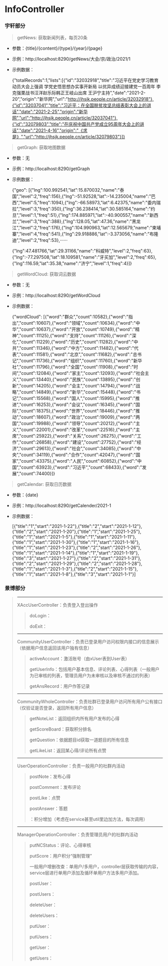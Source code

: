 # InfoController

### 宇轩部分

> getNews: 获取新闻列表，每页20条

+ 参数：{title}/{content}/{type}/{year}/{page}

+ 示例：http://localhost:8290/getNews/大会/京/政治/2021/1

+ 示例数据：

  {"totalRecords":1,"lists":[{"id":"32032918","title":"习近平在党史学习教育动员大会上强调 学党史悟思想办实事开新局 以优异成绩迎接建党一百周年 李克强栗战书汪洋赵乐际韩正王岐山出席 王沪宁主持","date":"2021-2-20","origin":"新华网","url":"http://jhsjk.people.cn/article/32032918"},{"id":"32037041","title":"习近平：在全国脱贫攻坚总结表彰大会上的讲话","date":"2021-2-25","origin":"新华网","url":"http://jhsjk.people.cn/article/32037041"},{"id":"32079803","title":"在庆祝中国共产党成立95周年大会上的讲话","date":"2021-4-16","origin":"《求是》","url":"http://jhsjk.people.cn/article/32079803"}]}

> getGraph: 获取地图数据

+ 参数：无

+ 示例：http://localhost:8290/getGraph

+ 示例数据：

  {"geo": [{"lng":100.992541,"lat":15.870032,"name":"泰国","level":2,"freq":156},{"lng":-51.92528,"lat":-14.235004,"name":"巴西","level":5,"freq":1094},{"lng":-66.58973,"lat":6.42375,"name":"委内瑞拉","level":3,"freq":350},{"lng":36.238414,"lat":30.585164,"name":"约旦","level":1,"freq":51},{"lng":174.885971,"lat":-40.900557,"name":"新西兰","level":3,"freq":388},{"lng":128.05,"lat":47.36,"name":"黑龙江","level":2,"freq":176},{"lng":104.990963,"lat":12.565679,"name":"柬埔寨","level":4,"freq":541},{"lng":29.918886,"lat":-3.373056,"name":"布隆迪","level":2,"freq":53},······

  {"lng":47.481766,"lat":29.31166,"name":"科威特","level":2,"freq":63},{"lng":-77.297508,"lat":18.109581,"name":"牙买加","level":2,"freq":65},{"lng":116.59,"lat":35.38,"name":"济宁","level":1,"freq":4}]}

> getWordCloud: 获取词云数据

+ 参数：无

+ 示例：http://localhost:8290/getWordCloud

+ 示例数据：

  {"wordCloud": [{"word":"群众","count":10582},{"word":"指出","count":10607},{"word":"领域","count":10634},{"word":"中华","count":10637},{"word":"开放","count":10749},{"word":"精神","count":11125},{"word":"支持","count":11126},{"word":"深化","count":11229},{"word":"历史","count":11282},{"word":"中共","count":11346},{"word":"中方","count":11482},{"word":"代表","count":11581},{"word":"北京","count":11682},{"word":"总书记","count":11736},{"word":"组织","count":11760},{"word":"新华社","count":11796},{"word":"全国","count":11908},{"word":"时间","count":12084},{"word":"家主","count":12093},{"word":"社会主义","count":13440},{"word":"民族","count":13895},{"word":"创新","count":14205},{"word":"会主","count":14794},{"word":"战略","count":14849},{"word":"新华","count":15448},{"word":"书记","count":15568},{"word":"国人","count":15995},{"word":"推进","count":16253},{"word":"会议","count":16345},{"word":"国际","count":18375},{"word":"世界","count":18446},{"word":"推动","count":18607},{"word":"政治","count":19009},{"word":"两国","count":19988},{"word":"领导","count":20212},{"word":"主义","count":22001},{"word":"改革","count":22516},{"word":"主席","count":25922},{"word":"关系","count":26275},{"word":"工作","count":26858},{"word":"建设","count":27752},{"word":"经济","count":29613},{"word":"社会","count":34085},{"word":"中央","count":34119},{"word":"合作","count":42047},{"word":"国家","count":43375},{"word":"人民","count":60852},{"word":"中国","count":63923},{"word":"习近平","count":68433},{"word":"发展","count":74400}]}

> getCalendar: 获取日历数据

+ 参数：{date}

+ 示例：http://localhost:8290/getCalender/2021-1

+ 示例数据：

  [{"title":"1","start":"2021-1-22"},{"title":"2","start":"2021-1-12"},{"title":"2","start":"2021-1-20"},{"title":"1","start":"2021-1-25"},{"title":"1","start":"2021-1-5"},{"title":"1","start":"2021-1-11"},{"title":"1","start":"2021-1-30"},{"title":"1","start":"2021-1-16"},{"title":"1","start":"2021-1-23"},{"title":"2","start":"2021-1-26"},{"title":"1","start":"2021-1-14"},{"title":"1","start":"2021-1-19"},{"title":"3","start":"2021-1-27"},{"title":"2","start":"2021-1-31"},{"title":"2","start":"2021-1-29"},{"title":"2","start":"2021-1-28"},{"title":"1","start":"2021-1-3"},{"title":"2","start":"2021-1-15"},{"title":"1","start":"2021-1-8"},{"title":"3","start":"2021-1-1"}]

### 景博部分

> -----
>
> XAccUserController：负责登入登出操作
>
> > doLogin：
> >
> > doExit：
>
> ----
>
> CommunityUserController：负责已登录用户访问权限内接口的信息展示（依据用户信息返回该用户独有信息）
>
> > activeAccount：激活账号（由xUser表到User表）
> >
> > getUserInfo：包括用户基本信息、评论列表、心得列表（一般用户为已审核的列表，管理员用户为未审核以及审核不通过的列表）
> >
> > getAnsRecord：用户作答记录
>
> -------
>
> CommunityWholeController：负责社群已登录用户访问所有用户公有接口（仅验证是否登录，返回所有用户信息）
>
> > getNoteList：返回组织内所有用户发布的心得
> >
> > getScoreBoard：获取积分排名
> >
> > getQuestion：依据题目id获取一道题目的所有信息
> >
> > getLikeList：返回某心得/评论所有点赞
>
> ------
>
> UserOperationController：负责一般用户的社群内活动
>
> > postNote：发布心得
> >
> > postComment：发布评论
> >
> > postLike：点赞
> >
> > postAnswer：答题
> >
> > ：积分增加（考虑在service甚至util里边加方法，每次调用）
>
> ------
>
> ManagerOperationController：负责管理员用户的社群内活动
>
> > putNCStatus：评论、心得审核
> >
> > putScore：用户积分“强制管理”
> >
> > 一般用户增删改查：单用户/多用户，controller层获取传输的内容，service层进行单用户添加及循环单用户方法多用户添加。
> >
> > postUser：
> >
> > postUsers：
> >
> > deleteUser：
> >
> > deleteUsers：
> >
> > putUser：
> >
> > putUsers：
> >
> > getUser：
> >
> > getUsers：